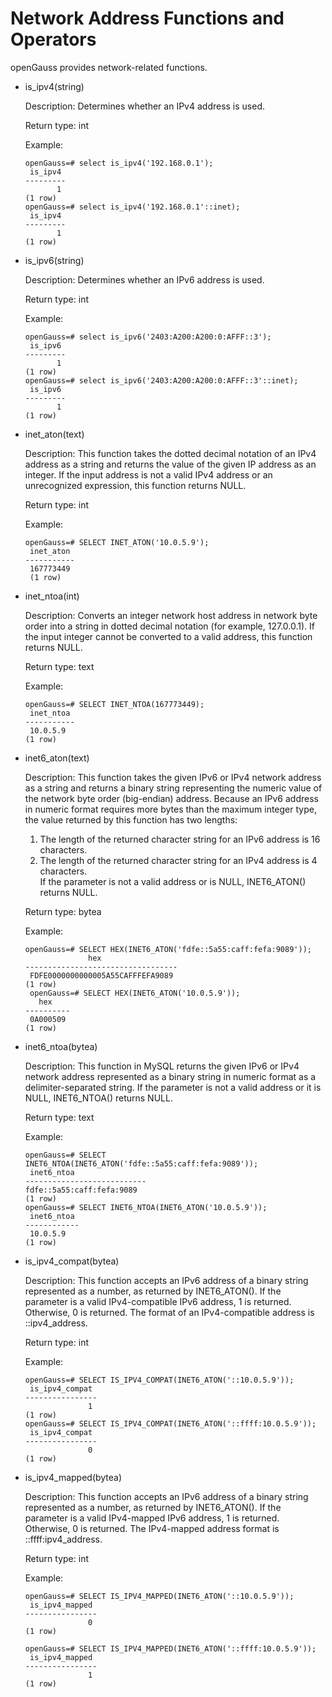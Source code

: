 # Network Address Functions and Operators<a name="EN-US_TOPIC_0289900807"></a>

openGauss provides network-related functions.

- is\_ipv4\(string\)

    Description: Determines whether an IPv4 address is used.

    Return type: int

    Example:

    ```
    openGauss=# select is_ipv4('192.168.0.1');
     is_ipv4
    ---------
           1
    (1 row)
    openGauss=# select is_ipv4('192.168.0.1'::inet);
     is_ipv4
    ---------
           1
    (1 row)
    ```

- is\_ipv6\(string\)

    Description: Determines whether an IPv6 address is used.

    Return type: int

    Example:

    ```
    openGauss=# select is_ipv6('2403:A200:A200:0:AFFF::3');
     is_ipv6
    ---------
           1
    (1 row)
    openGauss=# select is_ipv6('2403:A200:A200:0:AFFF::3'::inet);
     is_ipv6
    ---------
           1
    (1 row)
    ```

- inet_aton\(text\)

    Description: This function takes the dotted decimal notation of an IPv4 address as a string and returns the value of the given IP address as an integer. If the input address is not a valid IPv4 address or an unrecognized expression, this function returns NULL.

    Return type: int

    Example:

    ```
    openGauss=# SELECT INET_ATON('10.0.5.9');
     inet_aton
    -----------
     167773449
     (1 row)
    ```

- inet_ntoa\(int\)

    Description: Converts an integer network host address in network byte order into a string in dotted decimal notation (for example, 127.0.0.1). If the input integer cannot be converted to a valid address, this function returns NULL.

    Return type: text

    Example:

    ```
    openGauss=# SELECT INET_NTOA(167773449);
     inet_ntoa
    -----------
     10.0.5.9
    (1 row)
    ```

- inet6_aton\(text\)

    Description: This function takes the given IPv6 or IPv4 network address as a string and returns a binary string representing the numeric value of the network byte order (big-endian) address.
    Because an IPv6 address in numeric format requires more bytes than the maximum integer type, the value returned by this function has two lengths:<br>
    1. The length of the returned character string for an IPv6 address is 16 characters.<br>
    2. The length of the returned character string for an IPv4 address is 4 characters.<br>
    If the parameter is not a valid address or is NULL, INET6_ATON() returns NULL.

    Return type: bytea

    Example:

    ```
    openGauss=# SELECT HEX(INET6_ATON('fdfe::5a55:caff:fefa:9089'));
                  hex
    ----------------------------------
     FDFE0000000000005A55CAFFFEFA9089
    (1 row)
     openGauss=# SELECT HEX(INET6_ATON('10.0.5.9'));
       hex
    ----------
     0A000509
    (1 row)
    ```

- inet6_ntoa(bytea\)

    Description: This function in MySQL returns the given IPv6 or IPv4 network address represented as a binary string in numeric format as a delimiter-separated string. If the parameter is not a valid address or it is NULL, INET6_NTOA() returns NULL.

    Return type: text

    Example:

    ```
    openGauss=# SELECT INET6_NTOA(INET6_ATON('fdfe::5a55:caff:fefa:9089'));
     inet6_ntoa
    ---------------------------
    fdfe::5a55:caff:fefa:9089
    (1 row)
    openGauss=# SELECT INET6_NTOA(INET6_ATON('10.0.5.9'));
     inet6_ntoa
    ------------
     10.0.5.9
    (1 row)
    ```

- is_ipv4_compat(bytea\)

    Description: This function accepts an IPv6 address of a binary string represented as a number, as returned by INET6_ATON(). If the parameter is a valid IPv4-compatible IPv6 address, 1 is returned. Otherwise, 0 is returned. The format of an IPv4-compatible address is ::ipv4\_address.

    Return type: int

    Example: 

    ```
    openGauss=# SELECT IS_IPV4_COMPAT(INET6_ATON('::10.0.5.9'));
     is_ipv4_compat 
    ----------------
                  1
    (1 row)
    openGauss=# SELECT IS_IPV4_COMPAT(INET6_ATON('::ffff:10.0.5.9'));
     is_ipv4_compat 
    ----------------
                  0
    (1 row)

- is_ipv4_mapped(bytea\)

    Description: This function accepts an IPv6 address of a binary string represented as a number, as returned by INET6\_ATON(). If the parameter is a valid IPv4-mapped IPv6 address, 1 is returned. Otherwise, 0 is returned. The IPv4-mapped address format is ::ffff:ipv4\_address.

    Return type: int

    Example: 

    ```
    openGauss=# SELECT IS_IPV4_MAPPED(INET6_ATON('::10.0.5.9'));
     is_ipv4_mapped 
    ----------------
                  0
    (1 row)

    openGauss=# SELECT IS_IPV4_MAPPED(INET6_ATON('::ffff:10.0.5.9'));
     is_ipv4_mapped 
    ----------------
                  1
    (1 row)
